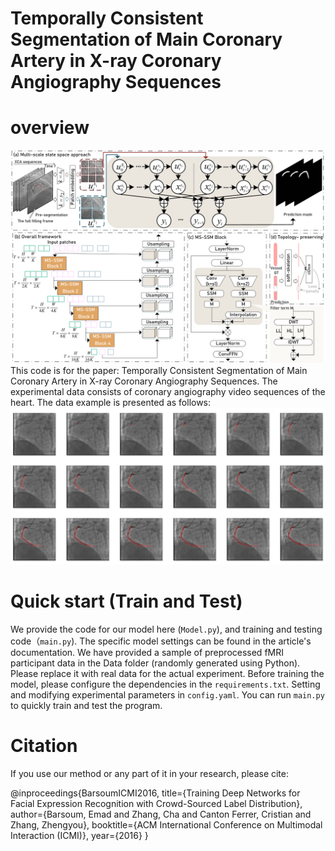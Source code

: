 # Temporally Consistent Segmentation of Main Coronary Artery in X-ray Coronary Angiography Sequences


# overview

![image](frameworkv006.png)
This code is for the paper: Temporally Consistent Segmentation of Main Coronary Artery in X-ray Coronary Angiography Sequences.
The experimental data consists of coronary angiography video sequences of the heart. The data example is presented as follows:
![image](datapic.png)



# Quick start (Train and Test)
We provide the code for our model here (`Model.py`), and training and testing code（`main.py`). The specific model settings can be found in the article's documentation.
We have provided a sample of preprocessed fMRI participant data in the Data folder (randomly generated using Python). Please replace it with real data for the actual experiment.
Before training the model, please configure the dependencies in the `requirements.txt`. Setting and modifying experimental parameters in `config.yaml`.
You can run `main.py` to quickly train and test the program.




# Citation
If you use our method or any part of it in your research, please cite:

@inproceedings{BarsoumICMI2016,
    title={Training Deep Networks for Facial Expression Recognition with Crowd-Sourced Label Distribution},
    author={Barsoum, Emad and Zhang, Cha and Canton Ferrer, Cristian and Zhang, Zhengyou},
    booktitle={ACM International Conference on Multimodal Interaction (ICMI)},
    year={2016}
}
